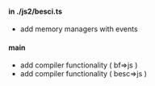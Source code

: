 #### in ./js2/besci.ts

- add memory managers with events

#### main

- add compiler functionality ( bf=>js )
- add compiler functionality ( besc=>js )

